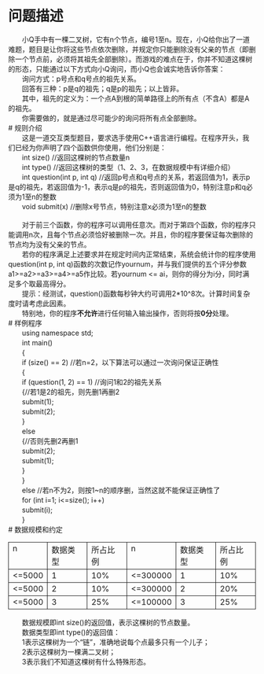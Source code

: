<div id="pcont1" style="margin-top:20px; display:block;">

# 问题描述

<div class="pdcont">　　小Q手中有一棵二叉树，它有n个节点，编号1至n。现在，小Q给你出了一道难题，题目是让你将这些节点依次删除，并规定你只能删除没有父亲的节点（即删除一个节点前，必须将其祖先全部删除）。而游戏的难点在于，你并不知道这棵树的形态，只能通过以下方式向小Q询问，而小Q也会诚实地告诉你答案：<br/>
　　询问方式：p号点和q号点的祖先关系。<br/>
　　回答有三种：p是q的祖先；q是p的祖先；以上皆非。<br/>
　　其中，祖先的定义为：一个点A到根的简单路径上的所有点（不含A）都是A的祖先。<br/>
　　你需要做的，就是通过尽可能少的询问将所有点全部删除。</div>
# 规则介绍

<div class="pdcont">　　这是一道交互类型题目，要求选手使用C++语言进行编程。在程序开头，我们已经为你声明了四个函数供你使用，他们分别是：<br/>
　　int size()  //返回这棵树的节点数量n<br/>
　　int type()  //返回这棵树的类型（1、2、3，在数据规模中有详细介绍）<br/>
　　int question(int p, int q) //返回p号点和q号点的关系，若返回值为1，表示p是q的祖先，若返回值为-1，表示q是p的祖先，否则返回值为0，特别注意p和q必须为1至n的整数<br/>
　　void submit(x)  //删除x号节点，特别注意x必须为1至n的整数<br/>
<br/>
　　对于前三个函数，你的程序可以调用任意次。而对于第四个函数，你的程序只能调用n次，且每个节点必须恰好被删除一次。并且，你的程序要保证每次删除的节点均为没有父亲的节点。<br/>
　　若你的程序满足上述要求并在规定时间内正常结束，系统会统计你的程序使用question(int p, int q)函数的次数记作yournum，并与我们提供的五个评分参数a1&gt;=a2&gt;=a3&gt;=a4&gt;=a5作比较。若yournum &lt;= ai，则你的得分为i分，同时满足多个取最高得分。<br/>
　　提示：经测试，question()函数每秒钟大约可调用2*10^8次。计算时间复杂度时请考虑此因素。<br/>
　　特别地，你的程序<b>不允许</b>进行任何输入输出操作，否则将按<b>0分</b>处理。</div>
# 样例程序

<div class="pdcont">　　using namespace std;<br/>
　　int main()<br/>
　　{<br/>
　　if (size() == 2) //若n=2，以下算法可以通过一次询问保证正确性<br/>
　　{<br/>
　　if (question(1, 2) == 1) //询问1和2的祖先关系<br/>
　　{//若1是2的祖先，则先删1再删2<br/>
　　submit(1);<br/>
　　submit(2);<br/>
　　}<br/>
　　else<br/>
　　{//否则先删2再删1<br/>
　　submit(2);<br/>
　　submit(1);<br/>
　　}<br/>
　　}<br/>
　　else //若n不为2，则按1~n的顺序删，当然这就不能保证正确性了<br/>
　　for (int i=1; i&lt;=size(); i++)<br/>
　　submit(i);<br/>
　　}</div>
# 数据规模和约定

<div class="pdcont"><table cellspacing="0" cellpadding="2px" style="border-collapse:collapse;" class="table table-striped table-horver"><tbody><tr style="border:solid 1.0pt"><td valign="top" style="border:solid 1.0pt">n<br/>
</td><td valign="top" style="border:solid 1.0pt">数据类型<br/>
</td><td valign="top" style="border:solid 1.0pt">所占比例<br/>
</td><td valign="top" style="border:solid 1.0pt">n<br/>
</td><td valign="top" style="border:solid 1.0pt">数据类型<br/>
</td><td valign="top" style="border:solid 1.0pt">所占比例<br/>
</td></tr><tr style="border:solid 1.0pt"><td valign="top" style="border:solid 1.0pt">&lt;=5000<br/>
</td><td valign="top" style="border:solid 1.0pt">1<br/>
</td><td valign="top" style="border:solid 1.0pt">10%<br/>
</td><td valign="top" style="border:solid 1.0pt">&lt;=300000<br/>
</td><td valign="top" style="border:solid 1.0pt">1<br/>
</td><td valign="top" style="border:solid 1.0pt">10%<br/>
</td></tr><tr style="border:solid 1.0pt"><td valign="top" style="border:solid 1.0pt">&lt;=5000<br/>
</td><td valign="top" style="border:solid 1.0pt">2<br/>
</td><td valign="top" style="border:solid 1.0pt">10%<br/>
</td><td valign="top" style="border:solid 1.0pt">&lt;=300000<br/>
</td><td valign="top" style="border:solid 1.0pt">2<br/>
</td><td valign="top" style="border:solid 1.0pt">20%<br/>
</td></tr><tr style="border:solid 1.0pt"><td valign="top" style="border:solid 1.0pt">&lt;=5000<br/>
</td><td valign="top" style="border:solid 1.0pt">3<br/>
</td><td valign="top" style="border:solid 1.0pt">25%<br/>
</td><td valign="top" style="border:solid 1.0pt">&lt;=100000<br/>
</td><td valign="top" style="border:solid 1.0pt">3<br/>
</td><td valign="top" style="border:solid 1.0pt">25%<br/>
</td></tr></tbody></table>　　数据规模即int size()的返回值，表示这棵树的节点数量。<br/>
　　数据类型即int type()的返回值：<br/>
　　1表示这棵树为一个“链”，准确地说每个点最多只有一个儿子；<br/>
　　2表示这棵树为一棵满二叉树；<br/>
　　3表示我们不知道这棵树有什么特殊形态。</div>

</div>